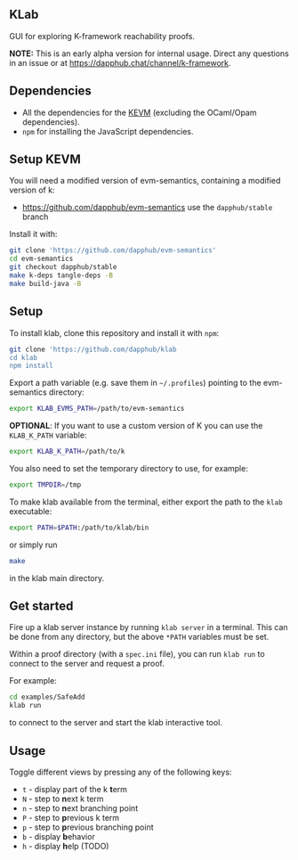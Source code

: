 ## KLab

GUI for exploring K-framework reachability proofs.

**NOTE:** This is an early alpha version for internal usage.
Direct any questions in an issue or at <https://dapphub.chat/channel/k-framework>.

## Dependencies

-   All the dependencies for the [KEVM](https://github.com/kframework/evm-semantics) (excluding the OCaml/Opam dependencies).
-   `npm` for installing the JavaScript dependencies.

## Setup KEVM

You will need a modified version of evm-semantics, containing a modified version of k:

-   <https://github.com/dapphub/evm-semantics> use the `dapphub/stable` branch

Install it with:

```sh
git clone 'https://github.com/dapphub/evm-semantics'
cd evm-semantics
git checkout dapphub/stable
make k-deps tangle-deps -B
make build-java -B
```

## Setup

To install klab, clone this repository and install it with `npm`:

```sh
git clone 'https://github.com/dapphub/klab
cd klab
npm install
```

Export a path variable (e.g. save them in `~/.profiles`) pointing to the evm-semantics directory:

```sh
export KLAB_EVMS_PATH=/path/to/evm-semantics
```

**OPTIONAL**: If you want to use a custom version of K you can use the `KLAB_K_PATH` variable:

```sh
export KLAB_K_PATH=/path/to/k
```

You also need to set the temporary directory to use, for example:

```sh
export TMPDIR=/tmp
```

To make klab available from the terminal, either
export the path to the `klab` executable:

```sh
export PATH=$PATH:/path/to/klab/bin
```

or simply run 

```sh
make
```
in the klab main directory.

## Get started

Fire up a klab server instance by running `klab server` in a terminal.
This can be done from any directory, but the above `*PATH` variables must be set.

Within a proof directory (with a `spec.ini` file), you can run `klab run` to connect to the server and request a proof.

For example:

```sh
cd examples/SafeAdd
klab run
```
to connect to the server and start the klab interactive tool.

## Usage

Toggle different views by pressing any of the following keys:

* `t` - display part of the k **t**erm
* `N` - step to **n**ext k term
* `n` - step to **n**ext branching point
* `P` - step to **p**revious k term
* `p` - step to **p**revious branching point
* `b` - display **b**ehavior
* `h` - display **h**elp (TODO)
